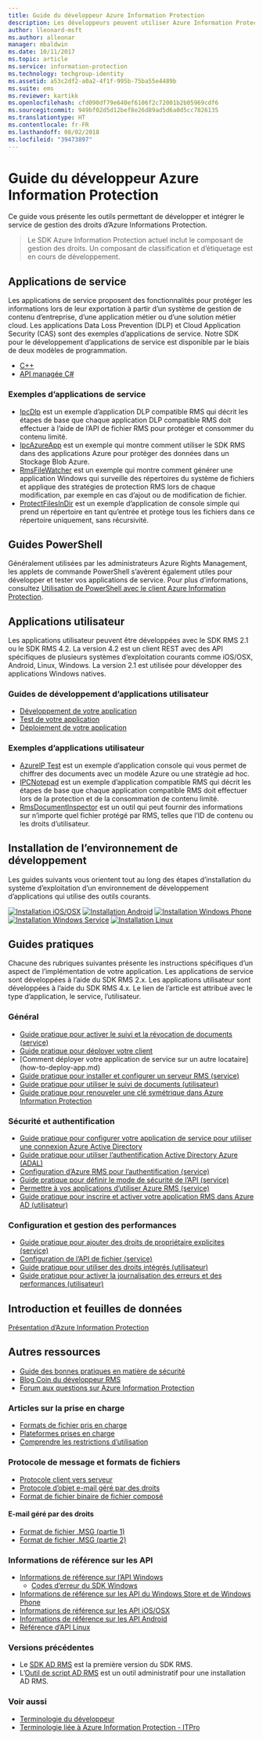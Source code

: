 ```yaml
---
title: Guide du développeur Azure Information Protection
description: Les développeurs peuvent utiliser Azure Information Protection pour protéger et gérer des fichiers de tout type
author: lleonard-msft
ms.author: alleonar
manager: mbaldwin
ms.date: 10/11/2017
ms.topic: article
ms.service: information-protection
ms.technology: techgroup-identity
ms.assetid: a53c2df2-a0a2-4f1f-995b-75ba55e4489b
ms.suite: ems
ms.reviewer: kartikk
ms.openlocfilehash: cfd090df79e640ef6106f2c72001b2b05969cdf6
ms.sourcegitcommit: 949bf02d5d12bef8e26d89ad5d6a0d5cc7826135
ms.translationtype: HT
ms.contentlocale: fr-FR
ms.lasthandoff: 08/02/2018
ms.locfileid: "39473897"
---
```

# <a name="azure-information-protection-developers-guide"></a>Guide du développeur Azure Information Protection

Ce guide vous présente les outils permettant de développer et intégrer le service de gestion des droits d’Azure Informations Protection.

>Le SDK Azure Information Protection actuel inclut le composant de gestion des droits. Un composant de classification et d’étiquetage est en cours de développement.

## <a name="service-applications"></a>Applications de service

Les applications de service proposent des fonctionnalités pour protéger les informations lors de leur exportation à partir d’un système de gestion de contenu d’entreprise, d’une application métier ou d’une solution métier cloud. Les applications Data Loss Prevention (DLP) et Cloud Application Security (CAS) sont des exemples d’applications de service. Notre SDK pour le développement d’applications de service est disponible par le biais de deux modèles de programmation.

- [C++](https://www.microsoft.com/download/details.aspx?id=38397)
- [API managée C#](https://github.com/Azure-Samples/Azure-Information-Protection-Samples/tree/master/IpcManagedAPI)

### <a name="examples-of-service-applications"></a>Exemples d’applications de service

- [IpcDlp](https://github.com/Azure-Samples/active-directory-dotnet-rms) est un exemple d’application DLP compatible RMS qui décrit les étapes de base que chaque application DLP compatible RMS doit effectuer à l’aide de l’API de fichier RMS pour protéger et consommer du contenu limité.
- [IpcAzureApp](https://github.com/Azure-Samples/active-directory-dotnet-rms) est un exemple qui montre comment utiliser le SDK RMS dans des applications Azure pour protéger des données dans un Stockage Blob Azure.
- [RmsFileWatcher](https://github.com/Azure-Samples/active-directory-dotnet-rms) est un exemple qui montre comment générer une application Windows qui surveille des répertoires du système de fichiers et applique des stratégies de protection RMS lors de chaque modification, par exemple en cas d’ajout ou de modification de fichier.
- [ProtectFilesInDir](https://github.com/Azure-Samples/Azure-Information-Protection-Samples/tree/master/ProtectFilesInDir) est un exemple d’application de console simple qui prend un répertoire en tant qu’entrée et protège tous les fichiers dans ce répertoire uniquement, sans récursivité.

## <a name="powershell-guides"></a>Guides PowerShell

Généralement utilisées par les administrateurs Azure Rights Management, les applets de commande PowerShell s’avèrent également utiles pour développer et tester vos applications de service. Pour plus d’informations, consultez [Utilisation de PowerShell avec le client Azure Information Protection](/information-protection/rms-client/client-admin-guide-powershell).

## <a name="user-applications"></a>Applications utilisateur

Les applications utilisateur peuvent être développées avec le SDK RMS 2.1 ou le SDK RMS 4.2.
La version 4.2 est un client REST avec des API spécifiques de plusieurs systèmes d’exploitation courants comme iOS/OSX, Android, Linux, Windows. La version 2.1 est utilisée pour développer des applications Windows natives.

### <a name="user-application-development-guides"></a>Guides de développement d’applications utilisateur

- [Développement de votre application](developing-your-application.md)
- [Test de votre application](how-to-set-up-your-test-environment.md)
- [Déploiement de votre application](deploying-your-application.md)

### <a name="user-application-samples"></a>Exemples d’applications utilisateur

- [AzureIP Test](https://github.com/Azure-Samples/Azure-Information-Protection-Samples/tree/master/AzureIP_Test) est un exemple d’application console qui vous permet de chiffrer des documents avec un modèle Azure ou une stratégie ad hoc.
- [IPCNotepad](https://github.com/Azure-Samples/Azure-Information-Protection-Samples/tree/master/AzureIP_Test) est un exemple d’application compatible RMS qui décrit les étapes de base que chaque application compatible RMS doit effectuer lors de la protection et de la consommation de contenu limité.
- [RmsDocumentInspector](https://github.com/Azure-Samples/active-directory-dotnet-rms) est un outil qui peut fournir des informations sur n’importe quel fichier protégé par RMS, telles que l’ID de contenu ou les droits d’utilisateur.

## <a name="development-environment-setup"></a>Installation de l’environnement de développement

Les guides suivants vous orientent tout au long des étapes d’installation du système d’exploitation d’un environnement de développement d’applications qui utilise des outils courants.

[![Installation iOS/OSX](../media/develop/ios-icon.png)](ios-sdk.md)
[![Installation Android](../media/develop/android-icon.png)](android-sdk.md)
[![Installation Windows Phone](../media/develop/windows-phone-icon.png)](windows-phone-apps.md)
[![Installation Windows Service](../media/develop/windows-icon.png)](install-the-rms-sdk.md)
[![Installation Linux](../media/develop/linux-icon.png)](linux-setup.md)


## <a name="how-tos"></a>Guides pratiques

Chacune des rubriques suivantes présente les instructions spécifiques d’un aspect de l’implémentation de votre application. Les applications de service sont développées à l’aide du SDK RMS 2.x. Les applications utilisateur sont développées à l’aide du SDK RMS 4.x. Le lien de l’article est attribué avec le type d’application, le service, l’utilisateur.

### <a name="general"></a>Général

- [Guide pratique pour activer le suivi et la révocation de documents (service)](tracking-content.md)
- [Guide pratique pour déployer votre client](../rms-client/client-deployment-notes.md)
- [Comment déployer votre application de service sur un autre locataire] (how-to-deploy-app.md)
- [Guide pratique pour installer et configurer un serveur RMS (service)](how-to-install-and-configure-an-rms-server.md)
- [Guide pratique pour utiliser le suivi de documents (utilisateur)](how-to-use-document-tracking.md)
- [Guide pratique pour renouveler une clé symétrique dans Azure Information Protection](how-to-renew-symmetric-key.md)

### <a name="security-and-authentication"></a>Sécurité et authentification

- [Guide pratique pour configurer votre application de service pour utiliser une connexion Azure Active Directory](https://docs.microsoft.com/azure/app-service-mobile/app-service-mobile-how-to-configure-active-directory-authentication)
- [Guide pratique pour utiliser l’authentification Active Directory Azure (ADAL)](how-to-use-adal-authentication.md)
- [Configuration d’Azure RMS pour l’authentification (service)](adal-auth.md)
- [Guide pratique pour définir le mode de sécurité de l’API (service)](setting-the-api-security-mode-api-mode.md)
- [Permettre à vos applications d’utiliser Azure RMS (service)](how-to-use-file-api-with-aadrm-cloud.md)
- [Guide pratique pour inscrire et activer votre application RMS dans Azure AD (utilisateur)](authentication-integration.md)

### <a name="configuration-and-performance-management"></a>Configuration et gestion des performances

- [Guide pratique pour ajouter des droits de propriétaire explicites (service)](add-explicit-owner-rights.md)
- [Configuration de l’API de fichier (service)](file-api-configuration.md)
- [Guide pratique pour utiliser des droits intégrés (utilisateur)](built-in-rights-usage-restriction-reference.md)
- [Guide pratique pour activer la journalisation des erreurs et des performances (utilisateur)](enabling-logging.md)

## <a name="introduction-and-datasheets"></a>Introduction et feuilles de données

[Présentation d’Azure Information Protection](https://www.microsoft.com/cloud-platform/azure-information-protection)

## <a name="other-resources"></a>Autres ressources

- [Guide des bonnes pratiques en matière de sécurité](security-guidelines.md)
- [Blog Coin du développeur RMS](https://blogs.msdn.microsoft.com/rms/)
- [Forum aux questions sur Azure Information Protection](https://docs.microsoft.com/information-protection/get-started/faqs)

### <a name="support-articles"></a>Articles sur la prise en charge

- [Formats de fichier pris en charge](supported-file-formats.md)
- [Plateformes prises en charge](supported-platforms.md)
- [Comprendre les restrictions d’utilisation](understanding-usage-restrictions.md)

### <a name="message-protocol-and-file-formats"></a>Protocole de message et formats de fichiers

- [Protocole client vers serveur](https://msdn.microsoft.com/library/cc243191.aspx)
- [Protocole d’objet e-mail géré par des droits](https://msdn.microsoft.com/library/cc463909(v=EXCHG.80).aspx)
- [Format de fichier binaire de fichier composé](https://msdn.microsoft.com/library/dd942138.aspx)

#### <a name="rights-managed-email-message"></a>E-mail géré par des droits

- [Format de fichier .MSG (partie 1)](https://blogs.msdn.microsoft.com/openspecification/2009/11/06/msg-file-format-part-1/)
- [Format de fichier .MSG (partie 2)](https://blogs.msdn.microsoft.com/openspecification/2010/06/20/msg-file-format-rights-managed-email-message-part-2/)

### <a name="api-reference"></a>Informations de référence sur les API

- [Informations de référence sur l’API Windows](https://msdn.microsoft.com/library/hh535292.aspx)
  - [Codes d’erreur du SDK Windows](https://msdn.microsoft.com/library/hh535248.aspx)
- [Informations de référence sur les API du Windows Store et de Windows Phone](https://msdn.microsoft.com/library/dn891914.aspx)
- [Informations de référence sur les API iOS/OSX](https://msdn.microsoft.com/library/dn758306.aspx)
- [Informations de référence sur les API Android](https://msdn.microsoft.com/library/dn758245.aspx)
- [Référence d’API Linux](http://azuread.github.io/rms-sdk-for-cpp/annotated.html)

### <a name="previous-versions"></a>Versions précédentes

- Le [SDK AD RMS](https://msdn.microsoft.com/library/cc530379.aspx) est la première version du SDK RMS.
- L’[Outil de script AD RMS](https://msdn.microsoft.com/library/bb968797.aspx) est un outil administratif pour une installation AD RMS.

### <a name="see-also"></a>Voir aussi

- [Terminologie du développeur](terms.md)
- [Terminologie liée à Azure Information Protection - ITPro](./terminology.md)

